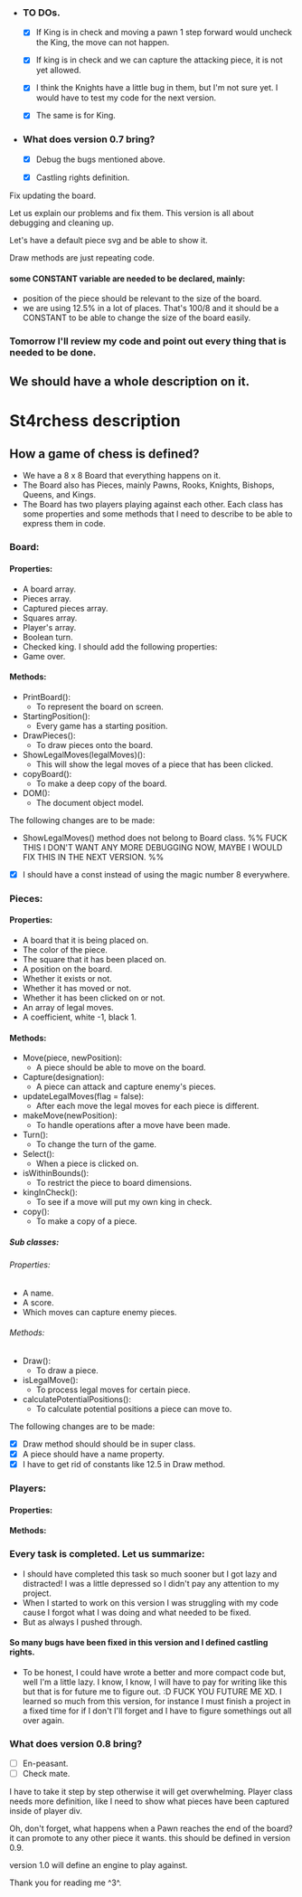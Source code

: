 - ### TO DOs.
	- [x] If King is in check and moving a pawn 1 step forward would uncheck the King, the move can not happen.
    - [x] If king is in check and we can capture the attacking piece, it is not yet allowed.
    - [x] I think the Knights have a little bug in them, but I'm not sure yet. I would have to test my code for the next version.
    - [x] The same is for King.


- ### What does version 0.7 bring?
    - [x] Debug the bugs mentioned above.
    - [x] Castling rights definition.


Fix updating the board.

Let us explain our problems and fix them. This version is all about debugging and cleaning up.

Let's have a default piece svg and be able to show it.

Draw methods are just repeating code. 

#### some CONSTANT variable are needed to be declared, mainly:
- position of the piece should be relevant to the size of the board.
- we are using 12.5% in a lot of places. That's 100/8 and it should be a CONSTANT to be able to change the size of the board easily.

### Tomorrow I'll review my code and point out every thing that is needed to be done.



## We should have a whole description on it.


# St4rchess description
## How a game of chess is defined?
- We have a 8 x 8 Board that everything happens on it.
- The Board also has Pieces, mainly Pawns, Rooks, Knights, Bishops, Queens, and Kings.
- The Board has two players playing against each other.
Each class has some properties and some methods that I need to describe to be able to express them in code.

### Board:
#### Properties:
- A board array.
- Pieces array.
- Captured pieces array.
- Squares array.
- Player's array.
- Boolean turn.
- Checked king.
I should add the following properties:
- Game over.
#### Methods:
- PrintBoard():
	- To represent the board on screen.
- StartingPosition():
	- Every game has a starting position.
- DrawPieces():
	- To draw pieces onto the board.
- ShowLegalMoves(legalMoves)():
	- This will show the legal moves of a piece that has been clicked.
- copyBoard():
	- To make a deep copy of the board.
- DOM():
	- The document object model.

The following changes are to be made:
- ShowLegalMoves() method does not belong to Board class. %% FUCK THIS I DON'T WANT ANY MORE DEBUGGING NOW, MAYBE I WOULD FIX THIS IN THE NEXT VERSION. %%
- [x] I should have a const instead of using the magic number 8 everywhere.

### Pieces:
#### Properties:
- A board that it is being placed on.
- The color of the piece.
- The square that it has been placed on.
- A position on the board.
- Whether it exists or not.
- Whether it has moved or not.
- Whether it has been clicked on or not.
- An array of legal moves.
- A coefficient, white -1, black 1.

#### Methods:
- Move(piece, newPosition):
	- A piece should be able to move on the board.
- Capture(designation):
	- A piece can attack and capture enemy's pieces.
- updateLegalMoves(flag = false):
	- After each move the legal moves for each piece is different.
- makeMove(newPosition):
	- To handle operations after a move have been made.
- Turn():
	- To change the turn of the game.
- Select():
	- When a piece is clicked on.
- isWithinBounds():
	- To restrict the piece to board dimensions.
- kingInCheck():
	- To see if a move will put my own king in check.
- copy():
	- To make a copy of a piece.
##### Sub classes:
###### Properties:
- A name.
- A score.
- Which moves can capture enemy pieces.

###### Methods:
- Draw():
	- To draw a piece.
- isLegalMove(): 
	- To process legal moves for certain piece.
- calculatePotentialPositions():
	- To calculate potential positions a piece can move to.

The following changes are to be made:
- [x] Draw method should should be in super class.
- [x] A piece should have a name property.
- [x] I have to get rid of constants like 12.5 in Draw method.
### Players:
#### Properties:

#### Methods:



### Every task is completed. Let us summarize:
- I should have completed this task so much sooner but I got lazy and distracted! I was a little depressed so I didn't pay any attention to my project.
- When I started to work on this version I was struggling with my code cause I forgot what I was doing and what needed to be fixed.
- But as always I pushed through.

#### So many bugs have been fixed in this version and I defined castling rights.
- To be honest, I could have wrote a better and more compact code but, well I'm a little lazy. I know, I know, I will have to pay for writing like this but that is for future me to figure out. :D FUCK YOU FUTURE ME XD.
I learned so much from this version, for instance I must finish a project in a fixed time for if I don't I'll forget and I have to figure somethings out all over again.

### What does version 0.8 bring?
- [ ] En-peasant.
- [ ] Check mate.

I have to take it step by step otherwise it will get overwhelming.
Player class needs more definition, like I need to show what pieces have been captured inside of player div.

Oh, don't forget, what happens when a Pawn reaches the end of the board? it can promote to any other piece it wants. this should be defined in version 0.9.

version 1.0 will define an engine to play against.

Thank you for reading me ^3^.

